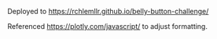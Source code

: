 Deployed to https://rchlemllr.github.io/belly-button-challenge/


Referenced https://plotly.com/javascript/ to adjust formatting. 
